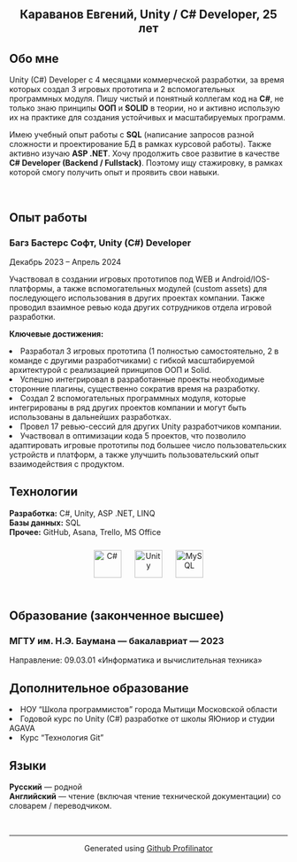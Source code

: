 ## <div align="center">Караванов Евгений, Unity / C# Developer, 25 лет
</div>  
  

## Обо мне  
  

Unity (C#) Developer с 4 месяцами коммерческой разработки, за время которых создал 3 игровых прототипа и 2 вспомогательных программных модуля. Пишу чистый и понятный коллегам код на <b>C#</b>, не только знаю принципы <b>ООП</b> и <b>SOLID</b> в теории, но и активно использую их на практике для создания устойчивых и масштабируемых программ. 

Имею учебный опыт работы с <b>SQL</b> (написание запросов разной сложности и проектирование БД в рамках курсовой работы). Также активно изучаю <b>ASP .NET</b>. Хочу продолжить свое развитие в качестве <b>C# Developer (Backend / Fullstack)</b>. Поэтому ищу стажировку, в рамках которой смогу получить опыт и проявить свои навыки.  
  

<br/>  

## Опыт работы  
  

### Багз Бастерс Софт, Unity (С#) Developer  
  

Декабрь 2023 – Апрель 2024  
  

Участвовал в создании игровых прототипов под WEB и Android/IOS-платформы, а также вспомогательных модулей (custom assets) для последующего использования в других проектах компании. Также проводил взаимное ревью кода других сотрудников отдела игровой разработки.  
  

**Ключевые достижения:**  
  

<li>Разработал 3 игровых прототипа (1 полностью самостоятельно, 2 в команде с другими разработчиками) с гибкой масштабируемой архитектурой с реализацией принципов ООП и Solid.
<li>Успешно интегрировал в разработанные проекты необходимые сторонние плагины, существенно сократив время на разработку.
<li>Создал 2 вспомогательных программных модуля, которые интегрированы в ряд других проектов компании и могут быть использованы в дальнейших разработках.
<li>Провел 17 ревью-сессий для других Unity разработчиков компании.
<li>Участвовал в оптимизации кода 5 проектов, что позволило адаптировать игровые прототипы под большее число пользовательских устройств и платформ, а также улучшить пользовательский опыт взаимодействия с продуктом.  
  

<br/>  

## Технологии  
  

<b>Разработка:</b> C#, Unity, ASP .NET, LINQ <br>
<b>Базы данных:</b> SQL <br>
<b>Прочее:</b> GitHub, Asana, Trello, MS Office
  
  

<div align="center">  
<a href="https://docs.microsoft.com/en-us/dotnet/csharp/" target="_blank"><img style="margin: 10px" src="https://profilinator.rishav.dev/skills-assets/csharp-original.svg" alt="C#" height="50" /></a>  
<a href="https://unity.com/" target="_blank"><img style="margin: 10px" src="https://profilinator.rishav.dev/skills-assets/unity.png" alt="Unity" height="50" /></a>  
<a href="https://www.mysql.com/" target="_blank"><img style="margin: 10px" src="https://profilinator.rishav.dev/skills-assets/mysql-original-wordmark.svg" alt="MySQL" height="50" /></a>  
</div>  

<br/>  

## Образование (законченное высшее)  
  

### МГТУ им. Н.Э. Баумана — бакалавриат — 2023  
  

Направление: 09.03.01 «Информатика и вычислительная техника»  
  

## Дополнительное образование  
  

<li>НОУ “Школа программистов” города Мытищи Московской области <br>
<li>Годовой курс по Unity (C#) разработке от школы ЯЮниор и студии AGAVA <br>
<li>Курс “Технология Git”  
  

<br/>  

## Языки  
  

<b>Русский</b> — родной <br>
<b>Английский</b> — чтение (включая чтение технической документации) со словарем / переводчиком.  

<br />

----
<div align="center">Generated using <a href="https://profilinator.rishav.dev/" target="_blank">Github Profilinator</a></div>
